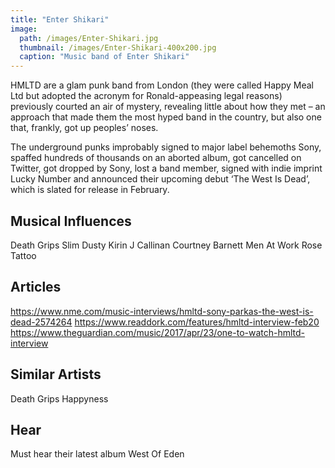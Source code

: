 ```yaml
---
title: "Enter Shikari"
image: 
  path: /images/Enter-Shikari.jpg
  thumbnail: /images/Enter-Shikari-400x200.jpg
  caption: "Music band of Enter Shikari"
---
```


HMLTD are a glam punk band from London (they were called Happy Meal Ltd but adopted the acronym for Ronald-appeasing legal reasons) previously courted an air of mystery, revealing little about how they met – an approach that made them the most hyped band in the country, but also one that, frankly, got up peoples’ noses.

The underground punks improbably signed to major label behemoths Sony, spaffed hundreds of thousands on an aborted album, got cancelled on Twitter, got dropped by Sony, lost a band member, signed with indie imprint Lucky Number and announced their upcoming debut ‘The West Is Dead’, which is slated for release in February.

## Musical Influences

Death Grips
Slim Dusty
Kirin J Callinan
Courtney Barnett
Men At Work
Rose Tattoo

## Articles

https://www.nme.com/music-interviews/hmltd-sony-parkas-the-west-is-dead-2574264
https://www.readdork.com/features/hmltd-interview-feb20
https://www.theguardian.com/music/2017/apr/23/one-to-watch-hmltd-interview

## Similar Artists

Death Grips
Happyness

## Hear

Must hear their latest album West Of Eden
